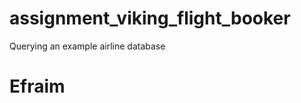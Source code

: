 assignment_viking_flight_booker
===============================

Querying an example airline database

# Efraim
